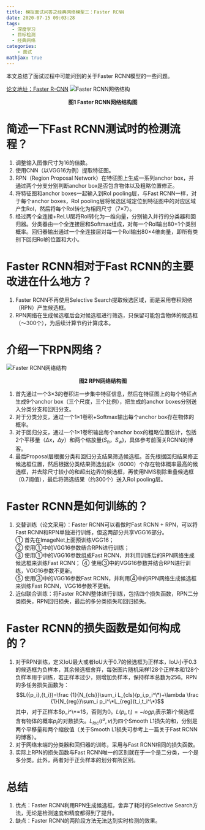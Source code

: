 ```yaml
---
title: 模拟面试问答之经典网络模型三：Faster RCNN
date: 2020-07-15 09:03:28
tags:
  - 深度学习
  - 目标检测
  - 经典网络
categories:
    - 面试
mathjax: true
---
```


本文总结了面试过程中可能问到的关于Faster RCNN模型的一些问题。

[论文地址：Faster R-CNN](https://arxiv.org/abs/1506.01497)
![Faster RCNN网络结构](1.png)
<center><b>图1 Faster RCNN网络结构图</b></center>

<!--more-->

# 简述一下Fast RCNN测试时的检测流程？
1. 调整输入图像尺寸为16的倍数。
2. 使用CNN（以VGG16为例）提取特征图。
3. RPN（Region Proposal Network）在特征图上生成一系列anchor box，并通过两个分支分别判断anchor box是否包含物体以及粗略位置修正。
4. 将特征图和anchor boxes一起输入到RoI pooling层，与Fast RCNN一样，对于每个anchor boxes，RoI pooling层将候选区域定位到特征图中的对应区域产生RoI，然后将每个RoI转化为相同尺寸（7×7）。
6. 经过两个全连接+ReLU层将RoI转化为一维向量，分别输入并行的分类器和回归器。分类器由一个全连接层和Softmax组成，对每一个RoI输出80+1个类别概率。回归器输出通过一个全连接层对每一个RoI输出80×4维向量，即所有类别下回归RoI的位置和大小。

# Faster RCNN相对于Fast RCNN的主要改进在什么地方？
1. Faster RCNN不再使用Selective Search提取候选区域，而是采用卷积网络（RPN）产生候选框。
2. RPN网络在生成候选框后会对候选框进行筛选，只保留可能包含物体的候选框（～300个），为后续计算节约计算成本。

# 介绍一下RPN网络？
![Faster RCNN网络结构](3.png)
<center><b>图2 RPN网络结构图</b></center>

1. 首先通过一个3×3的卷积进一步集中特征信息，然后在特征图上的每个特征点生成9个anchor box（三个尺度，三个比例），把生成的anchor boxes分别送入分类分支和回归分支。
2. 对于分类分支，通过一个1×1卷积+Softmax输出每个anchor box存在物体的概率。
3. 对于回归分支，通过一个1×1卷积输出每个anchor box的粗略位置估计，包括2个平移量（$\Delta x$，$\Delta y$）和两个缩放量($S_h$，$S_w$)，具体参考前面关RCNN的博客。
4. 最后Proposal层根据分类和回归分支结果筛选候选框。首先根据回归结果修正候选框位置，然后根据分类结果筛选出前k（6000）个存在物体概率最高的候选框，并去除尺寸较小的和超出边界的候选框，再使用NMS剔除重叠候选框（0.7阈值），最后将筛选结果（约300个）送入RoI pooling层。

# Faster RCNN是如何训练的？
1. 交替训练（论文采用）：Faster RCNN可以看做时Fast RCNN + RPN，可以将Fast RCNN和RPN单独进行训练，但这两部分共享VGG16部分。  
① 首先在ImageNet上面预训练VGG16；  
② 使用①中的VGG16参数结合RPN进行训练；  
③ 使用①中的VGG16参数组成Fast RCNN，并利用训练后的RPN网络生成候选框来训练Fast RCNN；
④ 使用③中的VGG16参数并结合RPN进行训练，VGG16参数不更新。  
⑤ 使用③中的VGG16参数Fast RCNN，并利用④中的RPN网络生成候选框来训练Fast RCNN，VGG16参数不更新。
2. 近似联合训练：将Faster RCNN整体进行训练，包括四个损失函数，RPN二分类损失，RPN回归损失，最后的多分类损失和回归损失。

# Faster RCNN的损失函数是如何构成的？
1. 对于RPN训练，定义IoU最大或者IoU大于0.7的候选框为正样本，IoU小于0.3的候选框为负样本，其余候选框舍弃，每张图片随机采样128个正样本和128个负样本用于训练，若正样本过少，则增加负样本，保持样本总数为256。RPN的多任务损失函数为：
$$L({p_i},{t_i})=\frac {1}{N_{cls}}\sum_i L_{cls}(p_i,p_i^\*)+\lambda \frac {1}{N_{reg}}\sum_i p_i^\*L_{reg}(t_i,t_i^\*)$$
其中，对于正样本$p_i^\*=1$，否则为0。$L({p_i},{t_i})=-logp_i$表示第i个候选框含有物体的概率$p_i$的对数损失。$L_{loc}(t^u,v)$为四个Smooth L1损失的和，分别是两个平移量和两个缩放值（关于Smooth L1损失可参考上一篇关于Fast RCNN的博客）。
2. 对于网络末端的分类器和回归器的训练，采用与Fast RCNN相同的损失函数。
3. 实际上RPN的损失函数与Fast RCNN唯一的区别就在于一个是二分类，一个是多分类。此外，两者对于正负样本的划分有所区别。

# 总结
1. 优点：Faster RCNN利用RPN生成候选框，舍弃了耗时的Selective Search方法，无论是检测速度和精度都得到了提升。
2. 缺点：Faster RCNN的两阶段方法无法达到实时检测的效果。